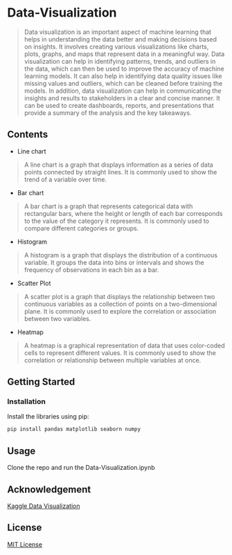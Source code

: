 # Data-Visualization
> Data visualization is an important aspect of machine learning that helps in understanding the data better and making decisions based on insights. It involves creating various visualizations like charts, plots, graphs, and maps that represent data in a meaningful way.
Data visualization can help in identifying patterns, trends, and outliers in the data, which can then be used to improve the accuracy of machine learning models. It can also help in identifying data quality issues like missing values and outliers, which can be cleaned before training the models.
In addition, data visualization can help in communicating the insights and results to stakeholders in a clear and concise manner. It can be used to create dashboards, reports, and presentations that provide a summary of the analysis and the key takeaways.

## Contents
- Line chart
> A line chart is a graph that displays information as a series of data points connected by straight lines. It is commonly used to show the trend of a variable over time.
- Bar chart
> A bar chart is a graph that represents categorical data with rectangular bars, where the height or length of each bar corresponds to the value of the category it represents. It is commonly used to compare different categories or groups.
- Histogram
> A histogram is a graph that displays the distribution of a continuous variable. It groups the data into bins or intervals and shows the frequency of observations in each bin as a bar.
- Scatter Plot
> A scatter plot is a graph that displays the relationship between two continuous variables as a collection of points on a two-dimensional plane. It is commonly used to explore the correlation or association between two variables.
- Heatmap
> A heatmap is a graphical representation of data that uses color-coded cells to represent different values. It is commonly used to show the correlation or relationship between multiple variables at once.

## Getting Started
### Installation
Install the libraries using pip:
```Python
pip install pandas matplotlib seaborn numpy
```

## Usage
Clone the repo and run the Data-Visualization.ipynb

## Acknowledgement
[Kaggle Data Visualization](https://www.kaggle.com/learn/data-visualization)

## License
[MIT License](https://github.com/git/git-scm.com/blob/main/MIT-LICENSE.txt)
